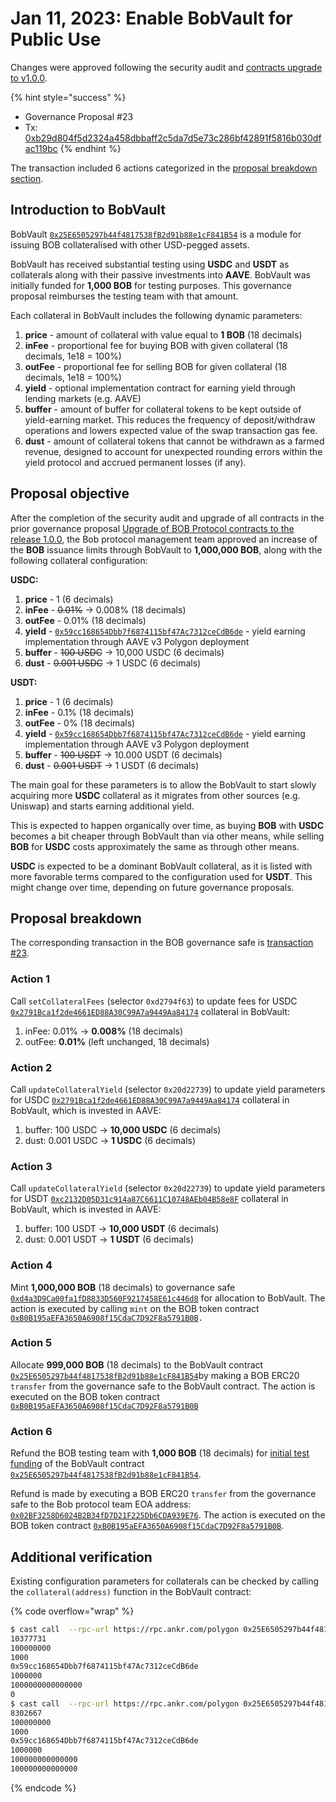 # Jan 11, 2023: Enable BobVault for Public Use

Changes were approved following the security audit and [contracts upgrade to v1.0.0](upgrade-contracts-to-v1.0.0.md).&#x20;

{% hint style="success" %}
* Governance Proposal #23
* Tx: [0xb29d804f5d2324a458dbbaff2c5da7d5e73c286bf42891f5816b030dfac119bc](https://polygonscan.com/tx/0xb29d804f5d2324a458dbbaff2c5da7d5e73c286bf42891f5816b030dfac119bc)&#x20;
{% endhint %}

The transaction included 6 actions categorized in the [proposal breakdown section](jan-11-2023-enable-bobvault-for-public-use.md#proposal-breakdown).

## Introduction to BobVault

BobVault [`0x25E6505297b44f4817538fB2d91b88e1cF841B54`](https://polygonscan.com/address/0x25e6505297b44f4817538fb2d91b88e1cf841b54) is a module for issuing BOB collateralised with other USD-pegged assets.

BobVault has received substantial testing using **USDC** and **USDT** as collaterals along with their passive investments into **AAVE**. BobVault was initially funded for **1,000 BOB** for testing purposes. This governance proposal reimburses the testing team with that amount.

Each collateral in BobVault includes the following dynamic parameters:

1. **price** - amount of collateral with value equal to **1 BOB** (18 decimals)
2. **inFee** - proportional fee for buying BOB with given collateral (18 decimals, 1e18 = 100%)
3. **outFee** - proportional fee for selling BOB for given collateral (18 decimals, 1e18 = 100%)
4. **yield** - optional implementation contract for earning yield through lending markets (e.g. AAVE)
5. **buffer** - amount of buffer for collateral tokens to be kept outside of yield-earning market. This reduces the frequency of deposit/withdraw operations and lowers expected value of the swap transaction gas fee.
6. **dust** - amount of collateral tokens that cannot be withdrawn as a farmed revenue, designed to account for unexpected rounding errors within the yield protocol and accrued permanent losses (if any).

## Proposal objective

After the completion of the security audit and upgrade of all contracts in the prior governance proposal [Upgrade of BOB Protocol contracts to the release 1.0.0](upgrade-contracts-to-v1.0.0.md), the Bob protocol management team approved an increase of the **BOB** issuance limits through BobVault to **1,000,000 BOB**, along with the following collateral configuration:

**USDC:**

1. **price** - 1 (6 decimals)
2. **inFee** - ~~0.01%~~ → 0.008% (18 decimals)
3. **outFee** - 0.01% (18 decimals)
4. **yield** - [`0x59cc168654Dbb7f6874115bf47Ac7312ceCdB6de`](https://polygonscan.com/address/0x59cc168654Dbb7f6874115bf47Ac7312ceCdB6de) - yield earning implementation through AAVE v3 Polygon deployment
5. **buffer** - ~~100 USDC~~ → 10,000 USDC (6 decimals)
6. **dust** - ~~0.001 USDC~~ → 1 USDC (6 decimals)

**USDT:**

1. **price** - 1 (6 decimals)
2. **inFee** - 0.1% (18 decimals)
3. **outFee** - 0% (18 decimals)
4. **yield** - [`0x59cc168654Dbb7f6874115bf47Ac7312ceCdB6de`](https://polygonscan.com/address/0x59cc168654Dbb7f6874115bf47Ac7312ceCdB6de) - yield earning implementation through AAVE v3 Polygon deployment
5. **buffer** - ~~100 USDT~~ → 10.000 USDT (6 decimals)
6. **dust** - ~~0.001 USDT~~ → 1 USDT (6 decimals)

The main goal for these parameters is to allow the BobVault to start slowly acquiring more **USDC** collateral as it migrates from other sources (e.g. Uniswap) and starts earning additional yield.

This is expected to happen organically over time, as buying **BOB** with **USDC** becomes a bit cheaper through BobVault than via other means, while selling **BOB** for **USDC** costs approximately the same as through other means.

**USDC** is expected to be a dominant BobVault collateral, as it is listed with more favorable terms compared to the configuration used for **USDT**. This might change over time, depending on future governance proposals.

## Proposal breakdown

The corresponding transaction in the BOB governance safe is [transaction #23](https://app.safe.global/matic:0xd4a3D9Ca00fa1fD8833D560F9217458E61c446d8/transactions/tx?id=multisig\_0xd4a3D9Ca00fa1fD8833D560F9217458E61c446d8\_0x16dea760a7f8da340fb16c0bd11d8b9f2afc613603d467c1b1558dc469cbd179).

### Action 1

Call `setCollateralFees` (selector `0xd2794f63`) to update fees for USDC [`0x2791Bca1f2de4661ED88A30C99A7a9449Aa84174`](https://polygonscan.com/token/0x2791bca1f2de4661ed88a30c99a7a9449aa84174) collateral in BobVault:

1. inFee: 0.01% → **0.008%** (18 decimals)
2. outFee: **0.01%** (left unchanged, 18 decimals)

### Action 2

Call `updateCollateralYield` (selector `0x20d22739`) to update yield parameters for USDC [`0x2791Bca1f2de4661ED88A30C99A7a9449Aa84174`](https://polygonscan.com/token/0x2791bca1f2de4661ed88a30c99a7a9449aa84174) collateral in BobVault, which is invested in AAVE:

1. buffer: 100 USDC → **10,000 USDC** (6 decimals)
2. dust: 0.001 USDC → **1 USDC** (6 decimals)

### Action 3

Call `updateCollateralYield` (selector `0x20d22739`) to update yield parameters for USDT [`0xc2132D05D31c914a87C6611C10748AEb04B58e8F`](https://polygonscan.com/token/0xc2132d05d31c914a87c6611c10748aeb04b58e8f) collateral in BobVault, which is invested in AAVE:

1. buffer: 100 USDT → **10,000 USDT** (6 decimals)
2. dust: 0.001 USDT → **1 USDT** (6 decimals)

### Action 4

Mint **1,000,000 BOB** (18 decimals) to governance safe [`0xd4a3D9Ca00fa1fD8833D560F9217458E61c446d8`](https://polygonscan.com/address/0xd4a3d9ca00fa1fd8833d560f9217458e61c446d8) for allocation to BobVault. The action is executed by calling `mint` on the BOB token contract [`0xB0B195aEFA3650A6908f15CdaC7D92F8a5791B0B`](https://polygonscan.com/address/0xb0b195aefa3650a6908f15cdac7d92f8a5791b0b#code)`.`

### Action 5

Allocate **999,000 BOB** (18 decimals) to the BobVault contract [`0x25E6505297b44f4817538fB2d91b88e1cF841B54`](https://polygonscan.com/address/0x25e6505297b44f4817538fb2d91b88e1cf841b54)by making a BOB ERC20 `transfer` from the governance safe to the BobVault contract. The action is executed on the BOB token contract [`0xB0B195aEFA3650A6908f15CdaC7D92F8a5791B0B`](https://polygonscan.com/address/0xb0b195aefa3650a6908f15cdac7d92f8a5791b0b#code)

### Action 6

Refund the BOB testing team with **1,000 BOB** (18 decimals) for [initial test funding](https://polygonscan.com/tx/0x63641a42799c242f1c323a9759667825f50df724c7ee6d8c267fc257e8def97e) of the BobVault contract [`0x25E6505297b44f4817538fB2d91b88e1cF841B54`](https://polygonscan.com/address/0x25e6505297b44f4817538fb2d91b88e1cf841b54).

Refund is made by executing a BOB ERC20 `transfer` from the governance safe to the Bob protocol team EOA address: [`0x02BF3258D6024B2B34fD7D21F225Db6CDA939E76`](https://polygonscan.com/address/0x02bf3258d6024b2b34fd7d21f225db6cda939e76). The action is executed on the BOB token contract [`0xB0B195aEFA3650A6908f15CdaC7D92F8a5791B0B`](https://polygonscan.com/address/0xb0b195aefa3650a6908f15cdac7d92f8a5791b0b#code).

## Additional verification

Existing configuration parameters for collaterals can be checked by calling the `collateral(address)` function in the BobVault contract:

{% code overflow="wrap" %}
```bash
$ cast call  --rpc-url https://rpc.ankr.com/polygon 0x25E6505297b44f4817538fB2d91b88e1cF841B54 'collateral(address) (uint128 balance,uint128 buffer,uint96 dust,address yield,uint128 price,uint64 inFee,uint64 outFee)' 0xc2132D05D31c914a87C6611C10748AEb04B58e8F
10377731
100000000
1000
0x59cc168654Dbb7f6874115bf47Ac7312ceCdB6de
1000000
1000000000000000
0
$ cast call  --rpc-url https://rpc.ankr.com/polygon 0x25E6505297b44f4817538fB2d91b88e1cF841B54 'collateral(address) (uint128 balance,uint128 buffer,uint96 dust,address yield,uint128 price,uint64 inFee,uint64 outFee)' 0x2791Bca1f2de4661ED88A30C99A7a9449Aa84174
8302667
100000000
1000
0x59cc168654Dbb7f6874115bf47Ac7312ceCdB6de
1000000
100000000000000
100000000000000
```
{% endcode %}

